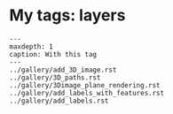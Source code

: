 # My tags: layers

```{toctree}
---
maxdepth: 1
caption: With this tag
---
../gallery/add_3D_image.rst
../gallery/3D_paths.rst
../gallery/3Dimage_plane_rendering.rst
../gallery/add_labels_with_features.rst
../gallery/add_labels.rst
```
